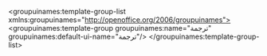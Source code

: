 <?xml version="1.0" encoding="UTF-8"?>
<groupuinames:template-group-list xmlns:groupuinames="http://openoffice.org/2006/groupuinames"><groupuinames:template-group groupuinames:name="ترجمة" groupuinames:default-ui-name="ترجمة"/>
</groupuinames:template-group-list>